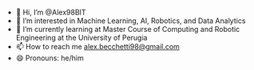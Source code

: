 - 👋 Hi, I’m @Alex98BIT
- 👀 I’m interested in Machine Learning, AI, Robotics, and Data Analytics
- 🌱 I’m currently learning at Master Course of Computing and Robotic Engineering at the University of Perugia
- 📫 How to reach me alex.becchetti98@gmail.com
- 😄 Pronouns: he/him
